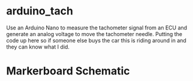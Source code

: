 # arduino_tach
Use an Arduino Nano to measure the tachometer signal from an ECU and generate an analog voltage to move the tachometer needle.  Putting the code up here so if someone else buys the car this is riding around in and they can know what I did.
# Markerboard Schematic

